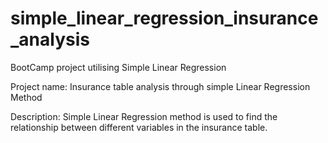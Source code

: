 # simple_linear_regression_insurance_analysis

BootCamp project utilising Simple Linear Regression

Project name: Insurance table analysis through simple Linear Regression Method 

Description: Simple Linear Regression method is used to find the relationship between different variables in the insurance table.
